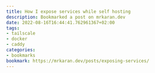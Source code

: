 ```yaml
---
title: How I expose services while self hosting
description: Bookmarked a post on mrkaran.dev
date: 2022-08-16T16:44:41.762961367+02:00
tags:
- tailscale
- docker
- caddy
categories:
- bookmarks
bookmark: https://mrkaran.dev/posts/exposing-services/
---
```



